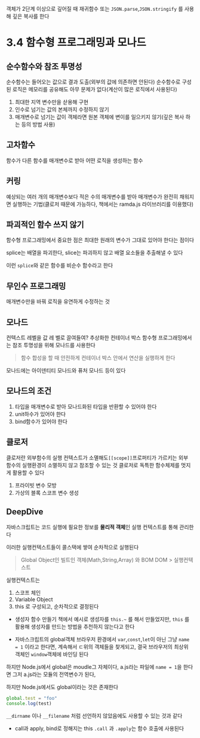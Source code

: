 객체가 2단계 이상으로 깊어질 때 재귀함수 또는 `JSON.parse`,`JSON.stringify` 를 사용해 깊은 복사를 한다

# 3.4 함수형 프로그래밍과 모나드
## 순수함수와 참조 투명성
순수함수는 들어오는 값으로 결과 도출(외부의 값에 의존하면 안된다)
순수함수로 구성된 로직은 메모리를 공유해도 아무 문제가 없다(계산이 많은 로직에서 사용된다)

1. 최대한 지역 변수만을 삳용해 구현
2. 인수로 넘기는 값의 본체까지 수정하지 않기
3. 매개변수로 넘기는 값이 객체라면 원본 객체에 변이를 일으키지 않기(깊은 복사 하는 등의 방법 사용)

## 고차함수
함수가 다른 함수를 매개변수로 받아 어떤 로직을 생성하는 함수


## 커링
예상되는 여러 개의 매개변수보다 적은 수의 매개변수를 받아 매개변수가 완전히 채워지면 실행하는 기법(클로저 때문에 가능하다, 책에서는 ramda.js 라이브러리를 이용했다)

## 파괴적인 함수 쓰지 않기
함수형 프로그래밍에서 중요한 점은 최대한 원래의 변수가 그대로 있어야 한다는 점이다

splice는 배열을 파괴한다, slice는 파괴하지 않고 배열 요소들을 추출해낼 수 있다

이런 `splice`와 같은 함수를 비순수 함수라고 한다

## 무인수 프로그래밍
매개변수만을 바꿔 로직을 유연하게 수정하는 것

## 모나드
컨텍스트 레벨을 값 레 벨로 끌여들여? 추상화한 컨테이너 박스
함수형 프로그래밍에서는 참조 투명성을 위해 모나드를 사용한다
> 함수 합성을 할 때 안전하게 컨테이너 박스 안에서 연산을 실행하게 한다

모나드에는 아이덴티티 모나드와 퓨처 모나드 등이 있다

## 모나드의 조건
1. 타입을 매개변수로 받아 모나드화된 타입을 반환할 수 있어야 한다
2. unit하수가 있어야 한다
3. bind함수가 있어야 한다

## 클로저
클로저란 외부함수의 실행 컨텍스트가 소멸해도`[[scope]]`프로퍼티가 가르키는 외부 함수의 실행환경이 소멸하지 않고 참조할 수 있는 것
클로저로 독특한 함수체제를 멋지게 활용할 수 있다
1. 프라이빗 변수 모방
2. 가상의 블록 스코프 변수 생성

## DeepDive
자바스크립트는 코드 실행에 필요한 정보를 **물리적 객체**인 실행 컨텍스트를 통해 관리한다

이러한 실행컨텍스트들이 콜스택에 쌓여 순차적으로 실행된다
> Global Object인 빌트인 객체(Math,String,Array) 와 BOM DOM > 실행컨텍스트

실행컨텍스트는 
1. 스코프 체인
2. Variable Object
3. this
로 구성되고, 순차적으로 결정된다

* 생성자 함수 만들기
책에서 예시로 생성자를 `this.~` 를 해서 만들었지만, `this` 를 활용해 생성자를 만드는 방법을 추천하지 않는다고 한다

* 자바스크립트의 global객체
브라우저 환경에서 `var`,`const`,`let`이 아닌 그냥 `name = 1` 이라고 한다면, 계속해서 ㄷ위의 객체들을 찾게되고, 결국 브라우저의 최상위 객체인 `window`객체에 바인딩 된다

하지만 Node.js에서 global은 moudle그 자체이다, a.js라는 파일에 `name = 1`을 한다면 그저 a.js라는 모듈의 전역변수가 된다,

하지만 Node.js에서도 global이라는 것은 존재한다

```js
global.test = "foo"
console.log(test)
```

`__dirname` 이나 `__filename` 처럼 선언하지 않았음에도 사용할 수 있는 것과 같다

* call과 apply, bind로 정해지는 this
`.call` 과 `.apply`는 함수 호출에 사용된다